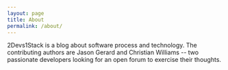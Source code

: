 ```yaml
---
layout: page
title: About
permalink: /about/
---
```


2Devs1Stack is a blog about software process and technology. The contributing authors are Jason Gerard and Christian Williams -- two passionate developers looking for an open forum to exercise their thoughts.
